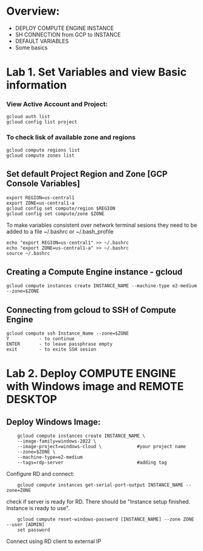  # Overview:
- DEPLOY COMPUTE ENGINE INSTANCE
- SH CONNECTION from GCP to INSTANCE
- DEFAULT VARIABLES
- Some basics

# Lab 1. Set Variables and view Basic information
### View Active Account and Project:
    gcloud auth list
    gcloud config list project

### To check lisk of available zone and regions
    gcloud compute regions list
    gcloud compute zones list


## Set default Project Region and Zone [GCP Console Variables]
    export REGION=us-central1         
    export ZONE=us-central1-a
    gcloud config set compute/region $REGION
    gcloud config set compute/zone $ZONE

To make variables consistent over network terminal sesions they need to be added to a file ~/.bashrc or ~/.bash_profile 

    echo "export REGION=us-central1" >> ~/.bashrc
    echo "export ZONE=us-central1-a" >> ~/.bashrc
    source ~/.bashrc

## Creating a Compute Engine instance - gcloud

    gcloud compute instances create INSTANCE_NAME --machine-type e2-medium --zone=$ZONE

## Connecting from gcloud to SSH of Compute Engine

    gcloud compute ssh Instance_Name --zone=$ZONE
    Y           - to continue
    ENTER       - to leave passphrase empty 
    exit        - to exite SSH sesion

        

# Lab 2. Deploy COMPUTE ENGINE with Windows image and REMOTE DESKTOP
## Deploy Windows Image:
        gcloud compute instances create INSTANCE_NAME \
        --image-family=windows-2022 \
        --image-project=windows-cloud \             #your project name
        --zone=$ZONE \
        --machine-type=e2-medium
        --tags=rdp-server                           #adding tag

Configure RD and connect:

        gcloud compute instances get-serial-port-output INSTANCE_NAME --zone=ZONE           
check if server is ready for RD. There should be "Instance setup finished. Instance is ready to use".

        gcloud compute reset-windows-password [INSTANCE_NAME] --zone ZONE --user [ADMIN]       
        set password
Connect using RD client to external IP
